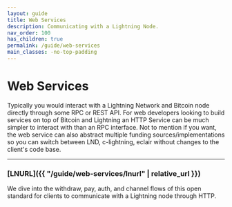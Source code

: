 ```yaml
---
layout: guide
title: Web Services
description: Communicating with a Lightning Node.
nav_order: 100
has_children: true
permalink: /guide/web-services
main_classes: -no-top-padding
---
```


# Web Services

Typically you would interact with a Lightning Network and Bitcoin node directly through some RPC or REST API. For web developers looking to build services on top of Bitcoin and Lightning an HTTP Service can be much simpler to interact with than an RPC interface. Not to mention if you want, the web service can also abstract multiple funding sources/implementations so you can switch between LND, c-lightning, eclair without changes to the client's code base.

---

### [LNURL]({{ "/guide/web-services/lnurl" | relative_url }})
We dive into the withdraw, pay, auth, and channel flows of this open standard for clients to communicate with a Lightning node through HTTP.
